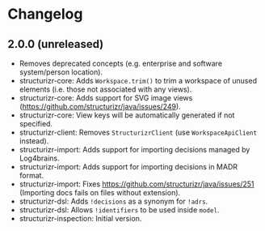 # Changelog

## 2.0.0 (unreleased)

- Removes deprecated concepts (e.g. enterprise and software system/person location).
- structurizr-core: Adds `Workspace.trim()` to trim a workspace of unused elements (i.e. those not associated with any views).
- structurizr-core: Adds support for SVG image views (https://github.com/structurizr/java/issues/249).
- structurizr-core: View keys will be automatically generated if not specified.
- structurizr-client: Removes `StructurizrClient` (use `WorkspaceApiClient` instead).
- structurizr-import: Adds support for importing decisions managed by Log4brains.
- structurizr-import: Adds support for importing decisions in MADR format.
- structurizr-import: Fixes https://github.com/structurizr/java/issues/251 (Importing docs fails on files without extension).
- structurizr-dsl: Adds `!decisions` as a synonym for `!adrs`.
- structurizr-dsl: Allows `!identifiers` to be used inside `model`.
- structurizr-inspection: Initial version.